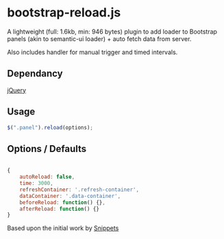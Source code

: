 # bootstrap-reload.js

A lightweight (full: 1.6kb, min: 946 bytes) plugin to add loader to Bootstrap panels (akin to semantic-ui loader) + auto fetch data from server.

Also includes handler for manual trigger and timed intervals.

## Dependancy

<a href="https://github.com/jquery/jquery" target="_blank">jQuery</a>

## Usage

`````javascript
$(".panel").reload(options);

`````

## Options / Defaults

`````javascript

{
	autoReload: false,
	time: 3000,
	refreshContainer: '.refresh-container',
	dataContainer: '.data-container',
	beforeReload: function() {},
	afterReload: function() {}
}

`````

Based upon the initial work by <a href="http://www.bootply.com/5ZBF2BDQpV#" target="_blank">Snippets</a>